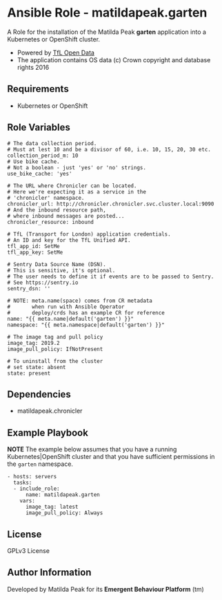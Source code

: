 Ansible Role - matildapeak.garten
=================================

A Role for the installation of the Matilda Peak **garten** application into a
Kubernetes or OpenShift cluster.

-   Powered by [TfL Open Data]
-   The application contains OS data
    (c) Crown copyright and database rights 2016

Requirements
------------

-   Kubernetes or OpenShift 

Role Variables
--------------

    # The data collection period.
    # Must at lest 10 and be a divisor of 60, i.e. 10, 15, 20, 30 etc.
    collection_period_m: 10
    # Use bike cache.
    # Not a boolean - just 'yes' or 'no' strings.
    use_bike_cache: 'yes'
    
    # The URL where Chronicler can be located.
    # Here we're expecting it as a service in the
    # 'chronicler' namespace.
    chronicler_url: http://chronicler.chronicler.svc.cluster.local:9090
    # And the inbound resource path,
    # where inbound messages are posted...
    chronicler_resource: inbound
    
    # TfL (Transport for London) application credentials.
    # An ID and key for the TfL Unified API.
    tfl_app_id: SetMe
    tfl_app_key: SetMe
    
    # Sentry Data Source Name (DSN).
    # This is sensitive, it's optional.
    # The user needs to define it if events are to be passed to Sentry.
    # See https://sentry.io
    sentry_dsn: ''

    # NOTE: meta.name(space) comes from CR metadata
    #       when run with Ansible Operator
    #       deploy/crds has an example CR for reference
    name: "{{ meta.name|default('garten') }}"
    namespace: "{{ meta.namespace|default('garten') }}"
    
    # The image tag and pull policy
    image_tag: 2019.2
    image_pull_policy: IfNotPresent
    
    # To uninstall from the cluster
    # set state: absent
    state: present

Dependencies
------------

-   matildapeak.chronicler

Example Playbook
----------------

**NOTE** The example below assumes that you have a running Kubernetes|OpenShift
cluster and that you have sufficient permissions in the `garten` namespace.

    - hosts: servers
      tasks:
      - include_role:
          name: matildapeak.garten
        vars:
          image_tag: latest
          image_pull_policy: Always

License
-------

GPLv3 License

Author Information
------------------

Developed by Matilda Peak for its **Emergent Behaviour Platform** (tm)

[tfl open data]: https://tfl.gov.uk/info-for/open-data-users/
